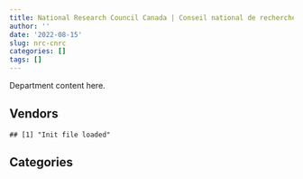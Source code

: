 ```yaml
---
title: National Research Council Canada | Conseil national de recherches Canada
author: ''
date: '2022-08-15'
slug: nrc-cnrc
categories: []
tags: []
---
```


<script src="/rmarkdown-libs/htmlwidgets/htmlwidgets.js"></script>
<link href="/rmarkdown-libs/datatables-css/datatables-crosstalk.css" rel="stylesheet" />
<script src="/rmarkdown-libs/datatables-binding/datatables.js"></script>
<script src="/rmarkdown-libs/jquery/jquery-3.6.0.min.js"></script>
<link href="/rmarkdown-libs/dt-core-bootstrap/css/dataTables.bootstrap.min.css" rel="stylesheet" />
<link href="/rmarkdown-libs/dt-core-bootstrap/css/dataTables.bootstrap.extra.css" rel="stylesheet" />
<script src="/rmarkdown-libs/dt-core-bootstrap/js/jquery.dataTables.min.js"></script>
<script src="/rmarkdown-libs/dt-core-bootstrap/js/dataTables.bootstrap.min.js"></script>
<link href="/rmarkdown-libs/crosstalk/css/crosstalk.min.css" rel="stylesheet" />
<script src="/rmarkdown-libs/crosstalk/js/crosstalk.min.js"></script>
<script src="/rmarkdown-libs/htmlwidgets/htmlwidgets.js"></script>
<link href="/rmarkdown-libs/datatables-css/datatables-crosstalk.css" rel="stylesheet" />
<script src="/rmarkdown-libs/datatables-binding/datatables.js"></script>
<script src="/rmarkdown-libs/jquery/jquery-3.6.0.min.js"></script>
<link href="/rmarkdown-libs/dt-core-bootstrap/css/dataTables.bootstrap.min.css" rel="stylesheet" />
<link href="/rmarkdown-libs/dt-core-bootstrap/css/dataTables.bootstrap.extra.css" rel="stylesheet" />
<script src="/rmarkdown-libs/dt-core-bootstrap/js/jquery.dataTables.min.js"></script>
<script src="/rmarkdown-libs/dt-core-bootstrap/js/dataTables.bootstrap.min.js"></script>
<link href="/rmarkdown-libs/crosstalk/css/crosstalk.min.css" rel="stylesheet" />
<script src="/rmarkdown-libs/crosstalk/js/crosstalk.min.js"></script>

Department content here.

## Vendors

    ## [1] "Init file loaded"

<div id="htmlwidget-1" style="width:100%;height:auto;" class="datatables html-widget"></div>
<script type="application/json" data-for="htmlwidget-1">{"x":{"style":"bootstrap","filter":"none","vertical":false,"data":[["<a href=\"/vendors/3m_canada_company/\">3M CANADA COMPANY<\/a>","<a href=\"/vendors/4083261_canada/\">4083261 CANADA<\/a>","<a href=\"/vendors/ab_sciex/\">AB SCIEX<\/a>","<a href=\"/vendors/abb/\">ABB<\/a>","<a href=\"/vendors/acklands_grainger/\">ACKLANDS GRAINGER<\/a>","<a href=\"/vendors/act/\">ACT<\/a>","<a href=\"/vendors/adga_group/\">ADGA GROUP<\/a>","<a href=\"/vendors/adobe/\">ADOBE<\/a>","<a href=\"/vendors/advanced_business_interiors/\">ADVANCED BUSINESS INTERIORS<\/a>","<a href=\"/vendors/aecom/\">AECOM<\/a>","<a href=\"/vendors/aero_feu/\">AERO FEU<\/a>","<a href=\"/vendors/agilent/\">AGILENT<\/a>","<a href=\"/vendors/ainsworth/\">AINSWORTH<\/a>","<a href=\"/vendors/air_liquide_canada/\">AIR LIQUIDE CANADA<\/a>","<a href=\"/vendors/alcaide_webster_architects/\">ALCAIDE WEBSTER ARCHITECTS<\/a>","<a href=\"/vendors/alliance_energy/\">ALLIANCE ENERGY<\/a>","<a href=\"/vendors/alliance_engineering_construction/\">ALLIANCE ENGINEERING CONSTRUCTION<\/a>","<a href=\"/vendors/altis_human_resources/\">ALTIS HUMAN RESOURCES<\/a>","<a href=\"/vendors/amazon/\">AMAZON<\/a>","<a href=\"/vendors/ameresco_canada/\">AMERESCO CANADA<\/a>","<a href=\"/vendors/ansys_canada/\">ANSYS CANADA<\/a>","<a href=\"/vendors/applied_electonics/\">APPLIED ELECTONICS<\/a>","<a href=\"/vendors/aps_aviation/\">APS AVIATION<\/a>","<a href=\"/vendors/architecture_evoq/\">ARCHITECTURE EVOQ<\/a>","<a href=\"/vendors/ari_financial_services/\">ARI FINANCIAL SERVICES<\/a>","<a href=\"/vendors/atco/\">ATCO<\/a>","<a href=\"/vendors/av_tech/\">AV TECH<\/a>","<a href=\"/vendors/avi_spl_canada/\">AVI SPL CANADA<\/a>","<a href=\"/vendors/avjet_holding/\">AVJET HOLDING<\/a>","<a href=\"/vendors/avmax_aviation_services/\">AVMAX AVIATION SERVICES<\/a>","<a href=\"/vendors/axt/\">AXT<\/a>","<a href=\"/vendors/banfield_seguin/\">BANFIELD SEGUIN<\/a>","<a href=\"/vendors/bdo_canada/\">BDO CANADA<\/a>","<a href=\"/vendors/bell_canada/\">BELL CANADA<\/a>","<a href=\"/vendors/bell_textron/\">BELL TEXTRON<\/a>","<a href=\"/vendors/black_mcdonald/\">BLACK MCDONALD<\/a>","<a href=\"/vendors/bluewave_energy/\">BLUEWAVE ENERGY<\/a>","<a href=\"/vendors/blumetric_environmental/\">BLUMETRIC ENVIRONMENTAL<\/a>","<a href=\"/vendors/bmt_fleet_technology/\">BMT FLEET TECHNOLOGY<\/a>","<a href=\"/vendors/bouthillette_parizeau/\">BOUTHILLETTE PARIZEAU<\/a>","<a href=\"/vendors/brawn_construction/\">BRAWN CONSTRUCTION<\/a>","<a href=\"/vendors/bruker/\">BRUKER<\/a>","<a href=\"/vendors/cache_computer_consulting/\">CACHE COMPUTER CONSULTING<\/a>","<a href=\"/vendors/cadex/\">CADEX<\/a>","<a href=\"/vendors/cae/\">CAE<\/a>","<a href=\"/vendors/calian/\">CALIAN<\/a>","<a href=\"/vendors/campbell_scientific_canada/\">CAMPBELL SCIENTIFIC CANADA<\/a>","<a href=\"/vendors/canadian_corps_of_commissionaires/\">CANADIAN CORPS OF COMMISSIONAIRES<\/a>","<a href=\"/vendors/canadian_standards_association/\">CANADIAN STANDARDS ASSOCIATION<\/a>","<a href=\"/vendors/canon/\">CANON<\/a>","<a href=\"/vendors/cansel_survey_equipment/\">CANSEL SURVEY EQUIPMENT<\/a>","<a href=\"/vendors/careworx/\">CAREWORX<\/a>","<a href=\"/vendors/carleton_electric/\">CARLETON ELECTRIC<\/a>","<a href=\"/vendors/carleton_university/\">CARLETON UNIVERSITY<\/a>","<a href=\"/vendors/casp_aerospace/\">CASP AEROSPACE<\/a>","<a href=\"/vendors/cbci_telecom/\">CBCI TELECOM<\/a>","<a href=\"/vendors/cbcl/\">CBCL<\/a>","<a href=\"/vendors/cdw_canada/\">CDW CANADA<\/a>","<a href=\"/vendors/cedrom_sni/\">CEDROM SNI<\/a>","<a href=\"/vendors/chu_sainte_justine/\">CHU SAINTE JUSTINE<\/a>","<a href=\"/vendors/cima/\">CIMA<\/a>","<a href=\"/vendors/cistel_technology/\">CISTEL TECHNOLOGY<\/a>","<a href=\"/vendors/closereach/\">CLOSEREACH<\/a>","<a href=\"/vendors/cnw_group/\">CNW GROUP<\/a>","<a href=\"/vendors/coastal_restoration_masonry/\">COASTAL RESTORATION MASONRY<\/a>","<a href=\"/vendors/compagnie_amplexor_canada/\">COMPAGNIE AMPLEXOR CANADA<\/a>","<a href=\"/vendors/construction_jessiko/\">CONSTRUCTION JESSIKO<\/a>","<a href=\"/vendors/contract_community/\">CONTRACT COMMUNITY<\/a>","<a href=\"/vendors/coradix_technology_consulting/\">CORADIX TECHNOLOGY CONSULTING<\/a>","<a href=\"/vendors/cummins_canada/\">CUMMINS CANADA<\/a>","<a href=\"/vendors/d_mark_biosciences/\">D MARK BIOSCIENCES<\/a>","<a href=\"/vendors/dalhousie_university/\">DALHOUSIE UNIVERSITY<\/a>","<a href=\"/vendors/decisive_technologies/\">DECISIVE TECHNOLOGIES<\/a>","<a href=\"/vendors/defran/\">DEFRAN<\/a>","<a href=\"/vendors/delco_automation/\">DELCO AUTOMATION<\/a>","<a href=\"/vendors/dell_computer/\">DELL COMPUTER<\/a>","<a href=\"/vendors/deloitte_and_touche/\">DELOITTE AND TOUCHE<\/a>","<a href=\"/vendors/diamond_and_schmitt_architects/\">DIAMOND AND SCHMITT ARCHITECTS<\/a>","<a href=\"/vendors/domus_building_cleaning/\">DOMUS BUILDING CLEANING<\/a>","<a href=\"/vendors/dst_consulting_engineers/\">DST CONSULTING ENGINEERS<\/a>","<a href=\"/vendors/dymech_engineering/\">DYMECH ENGINEERING<\/a>","<a href=\"/vendors/dynamic_personnel_consultants/\">DYNAMIC PERSONNEL CONSULTANTS<\/a>","<a href=\"/vendors/ebsco_canada/\">EBSCO CANADA<\/a>","<a href=\"/vendors/eclipsys_solutions/\">ECLIPSYS SOLUTIONS<\/a>","<a href=\"/vendors/ecole_de_langues_abce/\">ECOLE DE LANGUES ABCE<\/a>","<a href=\"/vendors/elsevier/\">ELSEVIER<\/a>","<a href=\"/vendors/englobe/\">ENGLOBE<\/a>","<a href=\"/vendors/eperformance/\">EPERFORMANCE<\/a>","<a href=\"/vendors/ernst_young/\">ERNST YOUNG<\/a>","<a href=\"/vendors/esbe_scientific_industries/\">ESBE SCIENTIFIC INDUSTRIES<\/a>","<a href=\"/vendors/esri/\">ESRI<\/a>","<a href=\"/vendors/excavation_loiselle/\">EXCAVATION LOISELLE<\/a>","<a href=\"/vendors/excel_human_resources/\">EXCEL HUMAN RESOURCES<\/a>","<a href=\"/vendors/exp_services/\">EXP SERVICES<\/a>","<a href=\"/vendors/fast_forward_french/\">FAST FORWARD FRENCH<\/a>","<a href=\"/vendors/fca_canada/\">FCA CANADA<\/a>","<a href=\"/vendors/felix_technology/\">FELIX TECHNOLOGY<\/a>","<a href=\"/vendors/ford_motor_company/\">FORD MOTOR COMPANY<\/a>","<a href=\"/vendors/galenvs_sciences/\">GALENVS SCIENCES<\/a>","<a href=\"/vendors/gamble_technologies/\">GAMBLE TECHNOLOGIES<\/a>","<a href=\"/vendors/gap_wireless/\">GAP WIRELESS<\/a>","<a href=\"/vendors/gartner/\">GARTNER<\/a>","<a href=\"/vendors/gatestone/\">GATESTONE<\/a>","<a href=\"/vendors/gdi_services/\">GDI SERVICES<\/a>","<a href=\"/vendors/gemma_property_services/\">GEMMA PROPERTY SERVICES<\/a>","<a href=\"/vendors/general_electric_canada/\">GENERAL ELECTRIC CANADA<\/a>","<a href=\"/vendors/general_motors/\">GENERAL MOTORS<\/a>","<a href=\"/vendors/genesis_integration/\">GENESIS INTEGRATION<\/a>","<a href=\"/vendors/genome_quebec/\">GENOME QUEBEC<\/a>","<a href=\"/vendors/gfl_environmental/\">GFL ENVIRONMENTAL<\/a>","<a href=\"/vendors/gil_son_construction/\">GIL SON CONSTRUCTION<\/a>","<a href=\"/vendors/global_total_office/\">GLOBAL TOTAL OFFICE<\/a>","<a href=\"/vendors/global_upholstery/\">GLOBAL UPHOLSTERY<\/a>","<a href=\"/vendors/golder_associates/\">GOLDER ASSOCIATES<\/a>","<a href=\"/vendors/goss_gilroy/\">GOSS GILROY<\/a>","<a href=\"/vendors/grand_toy/\">GRAND TOY<\/a>","<a href=\"/vendors/hatch/\">HATCH<\/a>","<a href=\"/vendors/haworth/\">HAWORTH<\/a>","<a href=\"/vendors/hewlett_packard/\">HEWLETT PACKARD<\/a>","<a href=\"/vendors/highlands_fuel_delivery/\">HIGHLANDS FUEL DELIVERY<\/a>","<a href=\"/vendors/hitachi_data_systems/\">HITACHI DATA SYSTEMS<\/a>","<a href=\"/vendors/honeywell/\">HONEYWELL<\/a>","<a href=\"/vendors/horizant/\">HORIZANT<\/a>","<a href=\"/vendors/hoskin_scientific/\">HOSKIN SCIENTIFIC<\/a>","<a href=\"/vendors/houle_electric/\">HOULE ELECTRIC<\/a>","<a href=\"/vendors/humansystems/\">HUMANSYSTEMS<\/a>","<a href=\"/vendors/hydro_one/\">HYDRO ONE<\/a>","<a href=\"/vendors/hypertec/\">HYPERTEC<\/a>","<a href=\"/vendors/ibi_group_architects_canada/\">IBI GROUP ARCHITECTS CANADA<\/a>","<a href=\"/vendors/ibiska_telecom/\">IBISKA TELECOM<\/a>","<a href=\"/vendors/ibm_canada/\">IBM CANADA<\/a>","<a href=\"/vendors/illumina_canada/\">ILLUMINA CANADA<\/a>","<a href=\"/vendors/imp_group/\">IMP GROUP<\/a>","<a href=\"/vendors/imperial_cleaners/\">IMPERIAL CLEANERS<\/a>","<a href=\"/vendors/info_tech_research_group/\">INFO TECH RESEARCH GROUP<\/a>","<a href=\"/vendors/insa/\">INSA<\/a>","<a href=\"/vendors/institut_national_d_optique/\">INSTITUT NATIONAL D OPTIQUE<\/a>","<a href=\"/vendors/integra_networks/\">INTEGRA NETWORKS<\/a>","<a href=\"/vendors/integrated_distribution_systems/\">INTEGRATED DISTRIBUTION SYSTEMS<\/a>","<a href=\"/vendors/ipss/\">IPSS<\/a>","<a href=\"/vendors/irving_oil/\">IRVING OIL<\/a>","<a href=\"/vendors/isomass_scientific/\">ISOMASS SCIENTIFIC<\/a>","<a href=\"/vendors/itex/\">ITEX<\/a>","<a href=\"/vendors/j_l_richards_associates/\">J L RICHARDS ASSOCIATES<\/a>","<a href=\"/vendors/j_p_gravel_construction/\">J P GRAVEL CONSTRUCTION<\/a>","<a href=\"/vendors/j_w_lindsay_enterprises/\">J W LINDSAY ENTERPRISES<\/a>","<a href=\"/vendors/john_wiley_sons/\">JOHN WILEY SONS<\/a>","<a href=\"/vendors/jp2g_consultants/\">JP2G CONSULTANTS<\/a>","<a href=\"/vendors/jumec_construction/\">JUMEC CONSTRUCTION<\/a>","<a href=\"/vendors/jumping_elephants/\">JUMPING ELEPHANTS<\/a>","<a href=\"/vendors/kaycom/\">KAYCOM<\/a>","<a href=\"/vendors/keysight_technologies_canada/\">KEYSIGHT TECHNOLOGIES CANADA<\/a>","<a href=\"/vendors/kf_aerospace/\">KF AEROSPACE<\/a>","<a href=\"/vendors/kingsview_construction/\">KINGSVIEW CONSTRUCTION<\/a>","<a href=\"/vendors/kone/\">KONE<\/a>","<a href=\"/vendors/kpmg/\">KPMG<\/a>","<a href=\"/vendors/kwc_architects/\">KWC ARCHITECTS<\/a>","<a href=\"/vendors/l3harris/\">L3HARRIS<\/a>","<a href=\"/vendors/laval_lab/\">LAVAL LAB<\/a>","<a href=\"/vendors/lengkeek_vessel_engineering/\">LENGKEEK VESSEL ENGINEERING<\/a>","<a href=\"/vendors/les_entreprises_fervel/\">LES ENTREPRISES FERVEL<\/a>","<a href=\"/vendors/les_traductions_tessier/\">LES TRADUCTIONS TESSIER<\/a>","<a href=\"/vendors/levitt_safety/\">LEVITT SAFETY<\/a>","<a href=\"/vendors/life_technologies/\">LIFE TECHNOLOGIES<\/a>","<a href=\"/vendors/like_10/\">LIKE 10<\/a>","<a href=\"/vendors/lionbridge/\">LIONBRIDGE<\/a>","<a href=\"/vendors/m_sullivan_son/\">M SULLIVAN SON<\/a>","<a href=\"/vendors/macdonald_dettwiler_and_associates/\">MACDONALD DETTWILER AND ASSOCIATES<\/a>","<a href=\"/vendors/macewen_petroleum/\">MACEWEN PETROLEUM<\/a>","<a href=\"/vendors/manpower_services_canada/\">MANPOWER SERVICES CANADA<\/a>","<a href=\"/vendors/maplesoft_consulting/\">MAPLESOFT CONSULTING<\/a>","<a href=\"/vendors/maxsys_staffing_and_consulting/\">MAXSYS STAFFING AND CONSULTING<\/a>","<a href=\"/vendors/maxxam_analytics/\">MAXXAM ANALYTICS<\/a>","<a href=\"/vendors/megalexis_communications/\">MEGALEXIS COMMUNICATIONS<\/a>","<a href=\"/vendors/microsoft_canada/\">MICROSOFT CANADA<\/a>","<a href=\"/vendors/millbrook_tactical/\">MILLBROOK TACTICAL<\/a>","<a href=\"/vendors/mindwire_systems/\">MINDWIRE SYSTEMS<\/a>","<a href=\"/vendors/mishkumi_technologies/\">MISHKUMI TECHNOLOGIES<\/a>","<a href=\"/vendors/mnp/\">MNP<\/a>","<a href=\"/vendors/morrison_hershfield/\">MORRISON HERSHFIELD<\/a>","<a href=\"/vendors/mts_allstream/\">MTS ALLSTREAM<\/a>","<a href=\"/vendors/national_arts_centre/\">NATIONAL ARTS CENTRE<\/a>","<a href=\"/vendors/nattiq/\">NATTIQ<\/a>","<a href=\"/vendors/nimble_information_strategies/\">NIMBLE INFORMATION STRATEGIES<\/a>","<a href=\"/vendors/nisha_techonologies/\">NISHA TECHONOLOGIES<\/a>","<a href=\"/vendors/nissan_canada/\">NISSAN CANADA<\/a>","<a href=\"/vendors/norlon_builders_london/\">NORLON BUILDERS LONDON<\/a>","<a href=\"/vendors/notra/\">NOTRA<\/a>","<a href=\"/vendors/nova_networks/\">NOVA NETWORKS<\/a>","<a href=\"/vendors/onx_enterprise_solutions/\">ONX ENTERPRISE SOLUTIONS<\/a>","<a href=\"/vendors/openframe_technologies/\">OPENFRAME TECHNOLOGIES<\/a>","<a href=\"/vendors/opentext/\">OPENTEXT<\/a>","<a href=\"/vendors/opsis/\">OPSIS<\/a>","<a href=\"/vendors/oracle_canada/\">ORACLE CANADA<\/a>","<a href=\"/vendors/orangutech/\">ORANGUTECH<\/a>","<a href=\"/vendors/otis_elevator/\">OTIS ELEVATOR<\/a>","<a href=\"/vendors/ottawa_greenbelt_construction/\">OTTAWA GREENBELT CONSTRUCTION<\/a>","<a href=\"/vendors/pal_aerospace/\">PAL AEROSPACE<\/a>","<a href=\"/vendors/paladin_group/\">PALADIN GROUP<\/a>","<a href=\"/vendors/parsons_canada/\">PARSONS CANADA<\/a>","<a href=\"/vendors/peters_construction/\">PETERS CONSTRUCTION<\/a>","<a href=\"/vendors/phaselock_systems_international/\">PHASELOCK SYSTEMS INTERNATIONAL<\/a>","<a href=\"/vendors/pitney_bowes/\">PITNEY BOWES<\/a>","<a href=\"/vendors/pmg_technologies/\">PMG TECHNOLOGIES<\/a>","<a href=\"/vendors/pomerleau/\">POMERLEAU<\/a>","<a href=\"/vendors/pra/\">PRA<\/a>","<a href=\"/vendors/pricewaterhouse_coopers/\">PRICEWATERHOUSE COOPERS<\/a>","<a href=\"/vendors/primex_project_management/\">PRIMEX PROJECT MANAGEMENT<\/a>","<a href=\"/vendors/procom_consultants/\">PROCOM CONSULTANTS<\/a>","<a href=\"/vendors/prologic_systems/\">PROLOGIC SYSTEMS<\/a>","<a href=\"/vendors/promaxis/\">PROMAXIS<\/a>","<a href=\"/vendors/proquest/\">PROQUEST<\/a>","<a href=\"/vendors/protak_consulting_group/\">PROTAK CONSULTING GROUP<\/a>","<a href=\"/vendors/purespirit_solutions/\">PURESPIRIT SOLUTIONS<\/a>","<a href=\"/vendors/pylon_electronics/\">PYLON ELECTRONICS<\/a>","<a href=\"/vendors/qiagen/\">QIAGEN<\/a>","<a href=\"/vendors/qmr/\">QMR<\/a>","<a href=\"/vendors/quantum_management_services/\">QUANTUM MANAGEMENT SERVICES<\/a>","<a href=\"/vendors/queen_s_university/\">QUEEN S UNIVERSITY<\/a>","<a href=\"/vendors/r_w_tomlinson/\">R W TOMLINSON<\/a>","<a href=\"/vendors/radiation_solutions/\">RADIATION SOLUTIONS<\/a>","<a href=\"/vendors/randstad/\">RANDSTAD<\/a>","<a href=\"/vendors/raymond_chabot_grant_thornton/\">RAYMOND CHABOT GRANT THORNTON<\/a>","<a href=\"/vendors/republic_architecture/\">REPUBLIC ARCHITECTURE<\/a>","<a href=\"/vendors/roche_diagnostics/\">ROCHE DIAGNOSTICS<\/a>","<a href=\"/vendors/rogers/\">ROGERS<\/a>","<a href=\"/vendors/rohde_schwarz_canada/\">ROHDE SCHWARZ CANADA<\/a>","<a href=\"/vendors/russel_metals/\">RUSSEL METALS<\/a>","<a href=\"/vendors/sap/\">SAP<\/a>","<a href=\"/vendors/sas_institute/\">SAS INSTITUTE<\/a>","<a href=\"/vendors/sharp_electronics/\">SHARP ELECTRONICS<\/a>","<a href=\"/vendors/shell_canada_products/\">SHELL CANADA PRODUCTS<\/a>","<a href=\"/vendors/shi_canada/\">SHI CANADA<\/a>","<a href=\"/vendors/siemens/\">SIEMENS<\/a>","<a href=\"/vendors/sierra_systems_group/\">SIERRA SYSTEMS GROUP<\/a>","<a href=\"/vendors/simex_defence/\">SIMEX DEFENCE<\/a>","<a href=\"/vendors/snc_lavalin/\">SNC LAVALIN<\/a>","<a href=\"/vendors/softchoice/\">SOFTCHOICE<\/a>","<a href=\"/vendors/soludoc/\">SOLUDOC<\/a>","<a href=\"/vendors/southwest_research_institute/\">SOUTHWEST RESEARCH INSTITUTE<\/a>","<a href=\"/vendors/springer_verlag/\">SPRINGER VERLAG<\/a>","<a href=\"/vendors/st_joseph_print_group/\">ST JOSEPH PRINT GROUP<\/a>","<a href=\"/vendors/stantec/\">STANTEC<\/a>","<a href=\"/vendors/stiff_sentences/\">STIFF SENTENCES<\/a>","<a href=\"/vendors/stoneworks_technologies/\">STONEWORKS TECHNOLOGIES<\/a>","<a href=\"/vendors/stratos/\">STRATOS<\/a>","<a href=\"/vendors/systemscope/\">SYSTEMSCOPE<\/a>","<a href=\"/vendors/tecsis/\">TECSIS<\/a>","<a href=\"/vendors/teknion/\">TEKNION<\/a>","<a href=\"/vendors/teksystems_canada/\">TEKSYSTEMS CANADA<\/a>","<a href=\"/vendors/telecom_computer_services/\">TELECOM COMPUTER SERVICES<\/a>","<a href=\"/vendors/telus_canada/\">TELUS CANADA<\/a>","<a href=\"/vendors/tenaquip/\">TENAQUIP<\/a>","<a href=\"/vendors/teramach_technologies/\">TERAMACH TECHNOLOGIES<\/a>","<a href=\"/vendors/testforce_systems/\">TESTFORCE SYSTEMS<\/a>","<a href=\"/vendors/thales/\">THALES<\/a>","<a href=\"/vendors/the_aim_group/\">THE AIM GROUP<\/a>","<a href=\"/vendors/the_mathworks/\">THE MATHWORKS<\/a>","<a href=\"/vendors/the_right_door_consulting/\">THE RIGHT DOOR CONSULTING<\/a>","<a href=\"/vendors/the_vcan_group/\">THE VCAN GROUP<\/a>","<a href=\"/vendors/thermo_fisher_scientific/\">THERMO FISHER SCIENTIFIC<\/a>","<a href=\"/vendors/thyssenkrupp_elevator/\">THYSSENKRUPP ELEVATOR<\/a>","<a href=\"/vendors/tiree/\">TIREE<\/a>","<a href=\"/vendors/toromont/\">TOROMONT<\/a>","<a href=\"/vendors/toyota_canada/\">TOYOTA CANADA<\/a>","<a href=\"/vendors/trm_technologies/\">TRM TECHNOLOGIES<\/a>","<a href=\"/vendors/tulmar_safety_systems/\">TULMAR SAFETY SYSTEMS<\/a>","<a href=\"/vendors/turtle_island_staffing/\">TURTLE ISLAND STAFFING<\/a>","<a href=\"/vendors/tyco_integrated_fire_security/\">TYCO INTEGRATED FIRE SECURITY<\/a>","<a href=\"/vendors/ubiqus_canada/\">UBIQUS CANADA<\/a>","<a href=\"/vendors/unisource/\">UNISOURCE<\/a>","<a href=\"/vendors/universite_laval/\">UNIVERSITE LAVAL<\/a>","<a href=\"/vendors/university_of_alberta/\">UNIVERSITY OF ALBERTA<\/a>","<a href=\"/vendors/university_of_british_columbia/\">UNIVERSITY OF BRITISH COLUMBIA<\/a>","<a href=\"/vendors/university_of_calgary/\">UNIVERSITY OF CALGARY<\/a>","<a href=\"/vendors/university_of_guelph/\">UNIVERSITY OF GUELPH<\/a>","<a href=\"/vendors/university_of_new_brunswick/\">UNIVERSITY OF NEW BRUNSWICK<\/a>","<a href=\"/vendors/university_of_ottawa/\">UNIVERSITY OF OTTAWA<\/a>","<a href=\"/vendors/university_of_saskatchewan/\">UNIVERSITY OF SASKATCHEWAN<\/a>","<a href=\"/vendors/university_of_toronto/\">UNIVERSITY OF TORONTO<\/a>","<a href=\"/vendors/university_of_waterloo/\">UNIVERSITY OF WATERLOO<\/a>","<a href=\"/vendors/university_of_western_ontario/\">UNIVERSITY OF WESTERN ONTARIO<\/a>","<a href=\"/vendors/valcom_consulting/\">VALCOM CONSULTING<\/a>","<a href=\"/vendors/vanrx_pharmasystems/\">VANRX PHARMASYSTEMS<\/a>","<a href=\"/vendors/vci_controls/\">VCI CONTROLS<\/a>","<a href=\"/vendors/vwr_international/\">VWR INTERNATIONAL<\/a>","<a href=\"/vendors/waters/\">WATERS<\/a>","<a href=\"/vendors/wesco_distribution_canada/\">WESCO DISTRIBUTION CANADA<\/a>","<a href=\"/vendors/westbury_national_show_systems/\">WESTBURY NATIONAL SHOW SYSTEMS<\/a>","<a href=\"/vendors/wintersteiger/\">WINTERSTEIGER<\/a>","<a href=\"/vendors/wood_canada/\">WOOD CANADA<\/a>","<a href=\"/vendors/wsp/\">WSP<\/a>","<a href=\"/vendors/xerox/\">XEROX<\/a>","<a href=\"/vendors/york_university/\">YORK UNIVERSITY<\/a>","<a href=\"/vendors/zernam_enterprise/\">ZERNAM ENTERPRISE<\/a>"],[null,"$   167,227.92","$    61,612.35","$   766,908.62",null,"$   102,128.38",null,"$    16,826.62","$   241,394.28","$   130,246.96",null,"$   797,210.71","$   668,386.68","$   514,944.76","$    90,439.88",null,null,"$   261,934.09",null,"$ 2,750,195.88","$   488,539.92",null,"$    79,100.00","$    78,597.15","$    28,589.00","$ 8,542,120.33","$ 2,805,120.33","$    28,148.53","$   490,235.72",null,"$ 1,382,530.08","$     2,846.37","$    15,933.00","$   588,247.07","$    53,075.94","$ 1,576,504.01","$    10,639.95",null,null,"$    16,997.76","$   230,733.13","$    60,737.08","$   549,293.87","$    15,179.87","$     8,040.68","$   157,082.86","$    43,383.25","$ 3,683,896.34","$ 1,202,006.87","$     1,245.27","$    11,000.00","$ 3,096,646.69","$ 2,271,956.33",null,"$    13,072.27","$    57,228.91",null,"$   280,980.61","$    62,968.86","$    45,990.00","$   109,118.38","$   535,003.26","$    40,133.30","$    11,453.53","$    47,815.85",null,null,null,"$    70,625.00",null,"$    11,182.50",null,null,"$   306,021.75",null,null,"$   421,948.81","$   286,930.54","$ 1,822,445.47","$    32,981.88","$   259,527.10","$    12,892.45","$ 3,913,919.16",null,"$    74,968.09","$ 1,485,926.03",null,"$    11,758.44","$    55,714.30",null,"$    21,975.31","$ 3,690,912.56","$ 1,822,649.23",null,"$    27,373.16",null,"$    66,101.43",null,null,"$   210,825.23","$   295,762.72","$   630,803.07","$    11,300.00",null,"$ 1,243,748.91","$   875,900.78","$    85,934.36",null,null,null,"$   110,097.17",null,"$    17,321.54","$    93,140.48",null,"$    36,536.65","$    33,877.98","$     2,540.56",null,null,"$   550,518.86","$ 1,717,929.41","$   260,521.29","$   138,550.43",null,"$    35,256.00","$    23,147.55",null,null,null,"$     7,358.62","$   310,928.62",null,"$    95,314.57","$       624.72","$    30,846.76","$   113,229.15",null,null,"$   344,437.56","$    47,720.10","$    13,800.67","$    10,093.16",null,"$ 2,337,885.97","$    15,533.05","$ 1,179,854.53","$         0.00","$   537,739.93",null,null,"$   680,646.15","$   437,553.24","$    67,860.37","$     5,305.04","$   313,461.48","$   133,130.55","$    79,546.98",null,null,"$   138,558.24",null,"$    24,860.00","$   284,464.52","$   487,886.46","$    65,463.52","$ 2,660,755.19","$ 1,116,265.50","$    49,547.16","$    10,989.96",null,"$    17,124.84","$    50,668.09",null,"$   419,524.54",null,"$ 1,685,072.10","$   888,772.06",null,null,"$   354,621.24",null,null,null,"$   611,567.30","$    27,012.65","$ 2,254,197.25","$    12,345.25",null,null,"$    17,629.88","$    22,540.77","$ 1,660,152.42","$    66,759.17","$    75,183.46","$    11,937.00","$ 3,762,125.67",null,"$    13,386.26",null,null,"$   171,129.18","$     5,470.72","$ 1,066,350.62",null,null,"$   384,267.02",null,"$   181,596.42",null,"$   143,516.14","$   417,957.70",null,null,"$    10,085.25","$    15,118.95","$    40,245.44","$   281,188.88",null,"$   486,296.42","$   279,395.40","$    31,538.58","$    73,045.88",null,"$    31,711.22",null,"$    24,148.48","$    10,414.08","$ 1,184,878.44","$    16,071.99","$   468,210.80",null,null,"$ 1,142,469.30","$   311,851.99",null,"$ 1,252,446.03","$   561,077.58","$    78,388.54","$   202,075.54","$ 4,083,945.00","$    10,921.45","$ 1,627,133.64",null,null,"$    49,946.00","$    96,132.06","$    24,860.00","$    17,956.12","$ 1,794,098.95","$    10,057.00",null,"$    14,771.18","$     2,968.80","$   226,960.50","$    79,632.98","$    24,860.00","$   347,151.86",null,null,"$   964,881.18","$     7,975.83","$    41,284.25","$    29,606.83",null,"$    19,816.86","$    58,935.15","$    39,361.74","$    44,928.39","$    24,995.60",null,"$     1,445.54","$   111,007.00",null,null,null,"$   128,626.21","$   307,795.48",null,null,null,null,null,null,null,"$   450,833.43","$   128,961.09",null,null,"$     1,923.78",null,"$   126,528.76","$   325,075.20",null,null],["$ 1,380,289.36","$    38,639.78","$    49,439.87",null,null,"$   261,152.92",null,"$     8,807.38","$   403,078.00","$    89,752.71",null,"$   934,911.23","$   411,752.55","$   730,749.20","$    74,342.71","$         0.00","$   983,253.28","$    39,891.21",null,"$ 2,750,195.88","$   365,609.30","$    27,416.41","$    28,368.61","$    97,745.00",null,"$11,757,919.30","$ 2,994,468.48","$    77,520.14","$   667,092.75",null,"$ 1,168,613.96","$     9,470.63","$    44,183.00","$   126,920.01","$    59,427.94","$ 2,452,672.20",null,"$    21,810.13","$    11,865.00",null,null,"$    98,506.33","$    79,441.45",null,null,"$   276,753.61","$    93,248.89","$ 3,508,056.16","$ 1,150,365.27",null,"$     3,653.28","$ 1,124,563.45","$ 1,389,272.01","$    35,000.00",null,null,null,null,"$    69,416.45",null,"$   146,768.90","$ 1,088,000.11","$    54,704.85","$    11,146.47",null,"$         0.00",null,null,null,"$     4,165.44","$    88,591.07",null,null,"$   183,288.26","$    20,828.16","$   245,062.97","$   914,898.41","$   167,734.38","$ 1,839,448.67","$    56,833.35","$    56,500.00","$    55,901.01","$   208,982.67",null,null,"$   734,456.74",null,null,"$   184,870.18",null,"$    32,234.13","$ 2,615,632.79","$ 1,721,487.55",null,"$    20,763.73",null,"$    94,727.00","$    97,380.36",null,"$    45,395.50","$    25,340.04","$   323,441.85",null,null,"$ 1,597,494.21","$   391,233.50","$    47,706.57",null,"$    37,036.93",null,"$    18,363.20",null,null,"$    28,456.56",null,"$    23,948.09",null,"$    12,702.80","$ 1,073,201.52","$    34,500.00","$   813,762.22","$ 1,326,392.12","$    61,593.12","$   578,842.63",null,null,"$    23,147.55","$    13,751.01","$    22,600.00",null,"$     5,953.39","$ 1,427,823.62",null,"$    95,314.57","$   119,575.00","$    23,072.44",null,null,"$   193,057.76","$    23,735.31",null,null,"$    31,504.40",null,"$   377,609.79","$    76,753.24","$   289,360.47","$         0.00",null,null,"$    13,208.93","$    87,654.05","$   824,188.21","$   240,285.88","$     8,841.73","$   310,848.21","$         0.00","$   402,725.45",null,null,"$   138,558.24","$    99,921.82","$    13,228.68","$   487,124.74","$   503,046.78","$         0.00","$ 4,513,337.07","$   920,460.50","$   392,528.42","$       344.76","$     3,898.75",null,null,"$    61,790.54","$   231,625.26",null,"$   874,774.03","$    27,095.54",null,"$   135,612.60","$   259,138.19","$    11,003.25",null,null,"$   233,120.58",null,"$ 1,879,785.14",null,"$    37,421.39",null,null,"$    18,527.22","$ 1,638,833.70","$    55,175.04","$   328,700.86","$     9,443.52","$ 1,048,531.56",null,"$   224,621.98",null,"$    18,126.57","$   564,868.53",null,"$    91,748.68",null,null,"$ 1,067,731.81",null,null,null,"$    47,695.82","$   140,860.09",null,"$    22,158.23",null,"$    14,038.17","$    65,218.44","$   300,893.25","$    13,085.40",null,"$    73,450.00","$       873.94",null,null,"$    21,221.65",null,null,"$    51,431.95","$ 1,200,300.12","$       908.16","$ 1,008,855.36",null,"$       251.30","$   581,050.48","$   345,173.53","$    43,957.00","$   486,111.38","$   168,668.86","$    40,894.75",null,"$ 4,240,478.84","$    12,587.08","$   902,130.40",null,"$    15,685.68","$    43,957.00","$    14,452.24","$    24,860.00","$    56,711.34","$ 3,321,276.46",null,"$   143,297.42",null,"$    97,343.25","$    78,996.04","$    61,149.85","$    88,414.23","$   296,211.83","$    39,037.64","$    11,526.00","$ 1,520,329.77","$    20,539.28","$    10,292.79","$    25,651.00",null,null,"$    40,826.90","$    19,337.89","$    28,107.52","$    24,995.60",null,"$   187,954.01","$   467,955.38","$    42,922.09",null,null,"$   128,626.21","$   311,243.56",null,"$    25,742.57",null,null,"$    12,526.77",null,null,"$   587,536.18","$   158,534.63",null,"$    63,627.46","$    22,476.56",null,"$   333,457.26","$   174,412.55",null,"$   127,486.63"],[null,null,"$   246,145.10","$   275,716.45","$    45,896.39","$   207,256.45",null,null,"$   590,435.52",null,null,"$   790,814.70","$   658,001.81","$   500,906.25","$    34,169.74","$         0.00","$   918,848.04","$   306,751.37",null,"$ 2,757,730.66","$   560,770.57",null,"$   134,502.25","$    98,310.00",null,"$12,720,236.96","$ 2,145,666.63","$    82,229.31","$    31,358.04","$    70,875.24","$   623,659.90",null,"$    12,204.00","$    78,704.50","$    48,672.50","$ 1,338,889.82",null,"$    60,299.06",null,"$   268,539.16",null,"$   116,426.13","$    29,749.03",null,null,"$   134,922.76","$    30,090.66","$ 3,733,526.76","$ 1,020,752.44",null,null,"$ 1,216,737.71","$   901,132.80","$   883,156.61",null,null,"$    95,824.00","$    33,820.90",null,null,"$    36,889.25","$ 1,673,830.63","$   210,733.24","$       843.24",null,"$         0.00",null,null,null,"$    18,229.81",null,"$    51,730.89","$    15,839.30",null,"$    15,038.04","$    48,827.89","$   503,490.66","$    39,550.00","$ 1,911,621.70","$    77,542.20",null,"$    77,319.76","$   327,096.62","$     6,316.04","$    55,282.09","$ 2,175,990.17",null,null,"$   185,376.67","$    61,098.80","$    33,071.15","$   922,637.60","$ 2,564,583.58","$    45,831.64","$    37,961.43","$    60,000.74","$   528,184.74","$   210,234.24","$    22,765.06","$   103,843.61","$    17,428.64","$   545,804.08",null,null,"$ 1,560,465.70","$   461,844.03",null,"$     6,134.19","$    19,557.25",null,null,null,null,null,"$    94,879.90",null,null,"$     1,680.44","$ 6,209,166.30","$    44,965.00","$   870,757.64","$   897,127.68",null,"$   425,700.28","$    50,225.96",null,"$     9,702.95",null,null,null,"$   238,064.54","$ 1,147,514.59",null,"$    95,575.71","$    10,428.29","$     8,884.68",null,"$    64,700.55","$    47,473.22","$   181,072.94",null,"$    44,652.66","$    14,900.52",null,"$   361,108.40","$    48,185.00","$ 2,025,135.73","$     3,194.06",null,"$    24,521.00","$    10,444.86","$   395,287.49","$ 3,019,509.15","$    58,907.42","$    34,873.29","$    98,511.88","$    48,649.65","$    17,401.25",null,null,"$   138,937.85","$   102,873.63","$    27,189.72","$   137,915.68","$   577,041.38","$    10,031.55",null,"$ 1,053,251.07","$    22,488.36",null,"$    10,638.10",null,null,"$    63,583.43","$   261,971.89",null,"$   442,511.14","$   242,410.23","$    24,860.00","$   104,246.80","$   786,829.43",null,"$     3,736.62",null,"$   692,927.15","$   334,577.18",null,null,"$    36,711.87","$   518,854.10",null,"$    27,915.83","$ 1,522,766.88","$    52,307.46","$   171,506.48","$     9,574.32",null,"$    21,402.20","$    76,627.04","$    21,910.70",null,"$   860,623.66",null,"$   545,370.20",null,"$    36,044.47","$    12,559.26","$    52,059.53",null,"$    10,735.17","$    10,453.14","$   483,939.27","$    25,764.00","$   392,624.77","$    10,085.25",null,"$       904.00","$   129,955.29","$    42,521.55","$ 1,200,273.60","$    35,676.93",null,null,null,"$    36,382.50","$    20,843.75",null,null,"$ 1,201,709.98","$     9,241.83","$ 2,411,303.70","$    22,619.44","$    15,078.07","$   450,395.47","$   234,947.30","$    21,447.40","$   491,672.08","$   222,658.45","$    41,006.79","$   166,617.34","$ 5,285,821.54",null,"$ 1,523,006.14",null,null,"$    28,193.50","$   171,489.28","$    24,860.00","$    80,546.30","$ 3,772,814.88","$    16,207.59","$    20,875.87",null,"$    74,532.19","$   996,562.34","$    74,453.79","$    62,714.19","$   356,011.12","$   148,583.04",null,"$ 1,126,983.52","$    20,622.78",null,"$   185,536.60",null,null,null,"$    45,264.36","$    23,047.73","$    24,995.60","$   214,273.88","$   417,573.53","$   943,571.64","$   358,862.77","$    25,000.00","$    10,839.07","$   192,004.86","$ 1,076,620.99","$    62,328.45","$   245,700.04","$   594,222.08","$    83,983.67",null,null,"$     6,753.55","$   421,493.35","$   284,382.63","$    25,305.79","$    21,465.64",null,"$    87,492.26","$   163,718.49","$   385,399.28",null,"$    88,983.95"],[null,null,"$    45,191.41","$    24,988.95",null,"$    15,147.79","$    39,550.00",null,"$   109,067.94","$         0.00","$    20,124.94","$   986,744.74","$   724,626.85","$   540,862.18","$         0.00","$         0.00",null,"$   322,852.04","$     5,556.66","$ 2,783,790.78","$   362,106.60",null,null,null,null,"$11,482,866.29","$ 1,384,782.12","$    11,214.63",null,"$    24,219.63","$ 1,103,321.57",null,"$   199,938.51","$    39,292.01",null,"$ 1,256,960.37",null,"$    46,633.69","$    14,690.00","$   305,679.07","$   145,009.51","$   449,949.62","$    21,616.63",null,null,"$    55,798.88",null,"$ 4,181,506.27","$   603,529.77","$    12,181.40",null,null,"$   923,914.24","$   949,005.43",null,null,"$    38,985.00","$    12,461.29",null,null,null,"$ 1,841,210.46","$   520,791.38","$     9,326.76",null,"$         0.00","$   478,614.91","$    59,797.34",null,"$    28,708.33","$     3,155.71","$   293,618.72",null,"$   222,653.43",null,"$    16,178.14","$ 1,425,909.30","$    49,720.00","$ 1,917,069.60","$   108,580.47",null,null,"$    10,308.87","$   147,374.22","$    39,997.32","$    36,547.96","$         0.00",null,"$   229,201.63",null,"$    62,532.23",null,"$ 2,041,163.56","$    59,958.96","$    47,779.96","$   171,981.48","$   681,784.60","$    40,328.57",null,"$    42,561.42","$    21,339.56","$   339,114.63",null,"$    32,221.55","$ 1,565,229.75","$    61,611.57",null,"$     8,364.81",null,"$       772.84","$    14,053.00","$    16,890.84",null,"$    96,926.26","$   126,532.30",null,null,"$    17,115.59",null,"$    31,116.99","$   593,501.56","$   757,827.50",null,"$   356,408.45","$    22,025.15",null,null,"$   118,869.89",null,"$   104,638.95","$    97,486.99","$   626,858.44","$    82,851.12","$    95,314.57","$    68,704.00","$     2,558.44",null,null,null,"$   119,767.31",null,"$    11,187.00","$     6,761.58","$    22,487.00","$    79,844.26",null,"$   744,202.76","$    50,108.04",null,null,"$    21,855.52","$    96,254.08","$   246,381.02","$     6,737.85","$     8,841.73","$    39,079.82","$   109,661.11","$     6,696.83","$    22,687.38","$    89,964.50","$   135,985.32","$         0.00","$    25,223.24","$   572,679.47","$   950,303.70","$    17,392.57",null,"$ 1,351,194.11","$    16,950.00",null,"$    10,601.38","$   188,738.64",null,"$   133,617.89","$   570,572.99","$    25,227.46","$   375,026.25",null,"$    32,544.00","$   792,776.77","$   536,929.70",null,"$     1,352.52","$    34,160.57","$   214,282.79","$    25,302.96",null,null,"$    99,689.64","$   135,843.27",null,"$    23,920.47","$ 1,323,963.40","$    56,601.98","$    97,563.31","$     9,548.16",null,null,"$    17,214.04",null,null,"$   642,914.60",null,"$     7,717.41","$ 4,241,278.19","$   106,066.36","$    44,375.10",null,null,null,null,"$   477,179.49","$   151,694.25","$   575,036.84","$    10,325.59",null,"$     7,106.18",null,"$    78,655.97","$   457,508.55",null,"$         0.00","$    56,679.15","$    22,125.00",null,null,null,null,"$   786,088.10",null,"$   837,217.70",null,"$    15,468.57","$   968,125.24","$   263,132.99",null,"$    79,969.20","$   299,109.56","$    40,894.75","$    16,124.03","$ 4,899,109.67",null,"$ 1,187,055.27","$    59,107.69","$    10,186.50","$   214,882.02",null,"$    24,860.00","$    11,235.65","$ 2,933,205.09",null,"$    12,174.46",null,"$    90,042.47","$   704,077.54","$    92,753.31","$   111,389.77","$   569,383.31","$    78,894.16",null,"$ 6,257,254.81","$    18,617.18",null,"$   226,199.10","$    69,823.18","$    54,352.24",null,"$    11,290.29","$    21,978.62","$    56,360.38","$     2,320.45","$   439,772.73","$   747,437.32","$   204,565.30","$    44,660.71","$    95,785.93","$   244,528.57","$ 1,255,468.51","$    72,061.55","$   216,473.21","$   732,569.19","$   101,316.33",null,"$ 1,590,599.22","$    70,429.85","$   371,647.45","$   236,331.04",null,null,null,"$    31,967.95","$   244,907.73","$   247,426.06","$    15,000.00",null]],"container":"<table class=\"table table-striped table-hover row-border order-column display\">\n  <thead>\n    <tr>\n      <th>Vendor<\/th>\n      <th>2017-2018<\/th>\n      <th>2018-2019<\/th>\n      <th>2019-2020<\/th>\n      <th>2020-2021<\/th>\n    <\/tr>\n  <\/thead>\n<\/table>","options":{"order":[[4,"desc"]],"pageLength":10,"autoWidth":true,"columnDefs":[],"orderClasses":false}},"evals":[],"jsHooks":[]}</script>

## Categories

<div id="htmlwidget-2" style="width:100%;height:auto;" class="datatables html-widget"></div>
<script type="application/json" data-for="htmlwidget-2">{"x":{"style":"bootstrap","filter":"none","vertical":false,"data":[["<a href=\"/categories/1_facilities_and_construction/\">1_facilities_and_construction<\/a>","<a href=\"/categories/10_office_management/\">10_office_management<\/a>","<a href=\"/categories/2_professional_services/\">2_professional_services<\/a>","<a href=\"/categories/3_information_technology/\">3_information_technology<\/a>","<a href=\"/categories/4_medical/\">4_medical<\/a>","<a href=\"/categories/5_transportation_and_logistics/\">5_transportation_and_logistics<\/a>","<a href=\"/categories/6_industrial_products_and_services/\">6_industrial_products_and_services<\/a>","<a href=\"/categories/7_travel/\">7_travel<\/a>","<a href=\"/categories/8_security_and_protection/\">8_security_and_protection<\/a>","<a href=\"/categories/9_human_capital/\">9_human_capital<\/a>"],["$77,698,985.50","$19,137,102.98","$18,922,396.57","$25,215,930.23","$   180,274.56","$ 2,815,455.07","$40,638,267.23","$    14,827.59","$ 3,654,414.97","$ 2,289,229.44"],["$71,284,689.17","$11,333,972.98","$20,870,581.56","$24,495,438.58","$   160,791.35","$ 3,331,076.10","$38,371,083.49",null,"$ 3,493,818.16","$ 1,822,462.48"],["$57,215,116.74","$17,740,673.13","$23,796,918.28","$34,949,001.35","$   449,174.57","$ 5,560,812.33","$36,270,553.59","$    33,900.00","$ 3,788,201.21","$ 1,904,912.04"],["$57,706,633.45","$10,763,141.51","$30,593,361.16","$23,548,749.43","$   360,712.72","$ 1,916,109.29","$50,888,620.43",null,"$ 4,242,509.44","$ 1,504,954.69"]],"container":"<table class=\"table table-striped table-hover row-border order-column display\">\n  <thead>\n    <tr>\n      <th>Category<\/th>\n      <th>2017-2018<\/th>\n      <th>2018-2019<\/th>\n      <th>2019-2020<\/th>\n      <th>2020-2021<\/th>\n    <\/tr>\n  <\/thead>\n<\/table>","options":{"order":[[4,"desc"]],"pageLength":20,"autoWidth":true,"columnDefs":[],"orderClasses":false,"lengthMenu":[10,20,25,50,100]}},"evals":[],"jsHooks":[]}</script>
